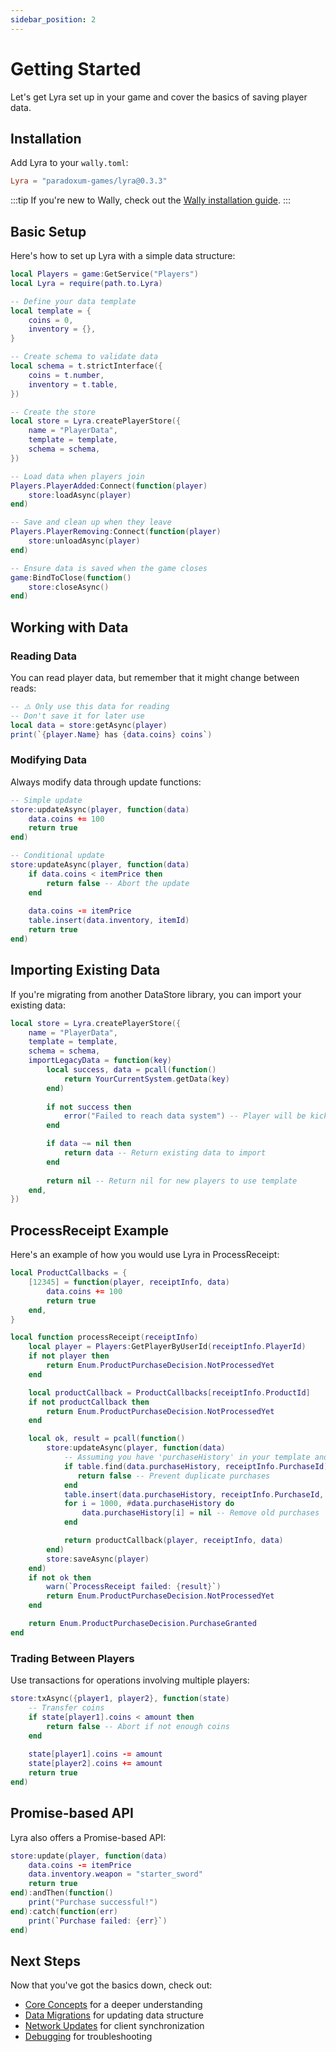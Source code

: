 ```yaml
---
sidebar_position: 2
---
```


# Getting Started

Let's get Lyra set up in your game and cover the basics of saving player data.

## Installation

Add Lyra to your `wally.toml`:

```toml
Lyra = "paradoxum-games/lyra@0.3.3"
```

:::tip
If you're new to Wally, check out the [Wally installation guide](https://wally.run/install).
:::

## Basic Setup

Here's how to set up Lyra with a simple data structure:

```lua
local Players = game:GetService("Players")
local Lyra = require(path.to.Lyra)

-- Define your data template
local template = {
    coins = 0,
    inventory = {},
}

-- Create schema to validate data
local schema = t.strictInterface({
    coins = t.number,
    inventory = t.table,
})

-- Create the store
local store = Lyra.createPlayerStore({
    name = "PlayerData",
    template = template,
    schema = schema,
})

-- Load data when players join
Players.PlayerAdded:Connect(function(player)
    store:loadAsync(player)
end)

-- Save and clean up when they leave
Players.PlayerRemoving:Connect(function(player)
    store:unloadAsync(player)
end)

-- Ensure data is saved when the game closes
game:BindToClose(function()
    store:closeAsync()
end)
```

## Working with Data

### Reading Data

You can read player data, but remember that it might change between reads:

```lua
-- ⚠️ Only use this data for reading
-- Don't save it for later use
local data = store:getAsync(player)
print(`{player.Name} has {data.coins} coins`)
```

### Modifying Data

Always modify data through update functions:

```lua
-- Simple update
store:updateAsync(player, function(data)
    data.coins += 100
    return true
end)

-- Conditional update
store:updateAsync(player, function(data)
    if data.coins < itemPrice then
        return false -- Abort the update
    end
    
    data.coins -= itemPrice
    table.insert(data.inventory, itemId)
    return true
end)
```

## Importing Existing Data

If you're migrating from another DataStore library, you can import your existing data:

```lua
local store = Lyra.createPlayerStore({
    name = "PlayerData",
    template = template,
    schema = schema,
    importLegacyData = function(key)
        local success, data = pcall(function()
            return YourCurrentSystem.getData(key)
        end)
        
        if not success then
            error("Failed to reach data system") -- Player will be kicked and can retry
        end

        if data ~= nil then
            return data -- Return existing data to import
        end
        
        return nil -- Return nil for new players to use template
    end,
})
```

## ProcessReceipt Example

Here's an example of how you would use Lyra in ProcessReceipt:

```lua
local ProductCallbacks = {
    [12345] = function(player, receiptInfo, data)
        data.coins += 100
        return true
    end,
}

local function processReceipt(receiptInfo)
    local player = Players:GetPlayerByUserId(receiptInfo.PlayerId)
    if not player then
        return Enum.ProductPurchaseDecision.NotProcessedYet
    end

    local productCallback = ProductCallbacks[receiptInfo.ProductId]
    if not productCallback then
        return Enum.ProductPurchaseDecision.NotProcessedYet
    end

    local ok, result = pcall(function()
        store:updateAsync(player, function(data)
            -- Assuming you have 'purchaseHistory' in your template and schema:
            if table.find(data.purchaseHistory, receiptInfo.PurchaseId) then
               return false -- Prevent duplicate purchases
            end
            table.insert(data.purchaseHistory, receiptInfo.PurchaseId, 1)
            for i = 1000, #data.purchaseHistory do
                data.purchaseHistory[i] = nil -- Remove old purchases
            end

            return productCallback(player, receiptInfo, data)
        end)
        store:saveAsync(player)
    end)
    if not ok then
        warn(`ProcessReceipt failed: {result}`)
        return Enum.ProductPurchaseDecision.NotProcessedYet
    end

    return Enum.ProductPurchaseDecision.PurchaseGranted
end
```

### Trading Between Players

Use transactions for operations involving multiple players:

```lua
store:txAsync({player1, player2}, function(state)
    -- Transfer coins
    if state[player1].coins < amount then
        return false -- Abort if not enough coins
    end
    
    state[player1].coins -= amount
    state[player2].coins += amount
    return true
end)
```

## Promise-based API

Lyra also offers a Promise-based API:

```lua
store:update(player, function(data)
    data.coins -= itemPrice
    data.inventory.weapon = "starter_sword"
    return true
end):andThen(function()
    print("Purchase successful!")
end):catch(function(err)
    print(`Purchase failed: {err}`)
end)
```

## Next Steps

Now that you've got the basics down, check out:

- [Core Concepts](./core-concepts.md) for a deeper understanding
- [Data Migrations](./advanced/migrations.md) for updating data structure
- [Network Updates](./advanced/networking.md) for client synchronization
- [Debugging](./advanced/debugging.md) for troubleshooting
